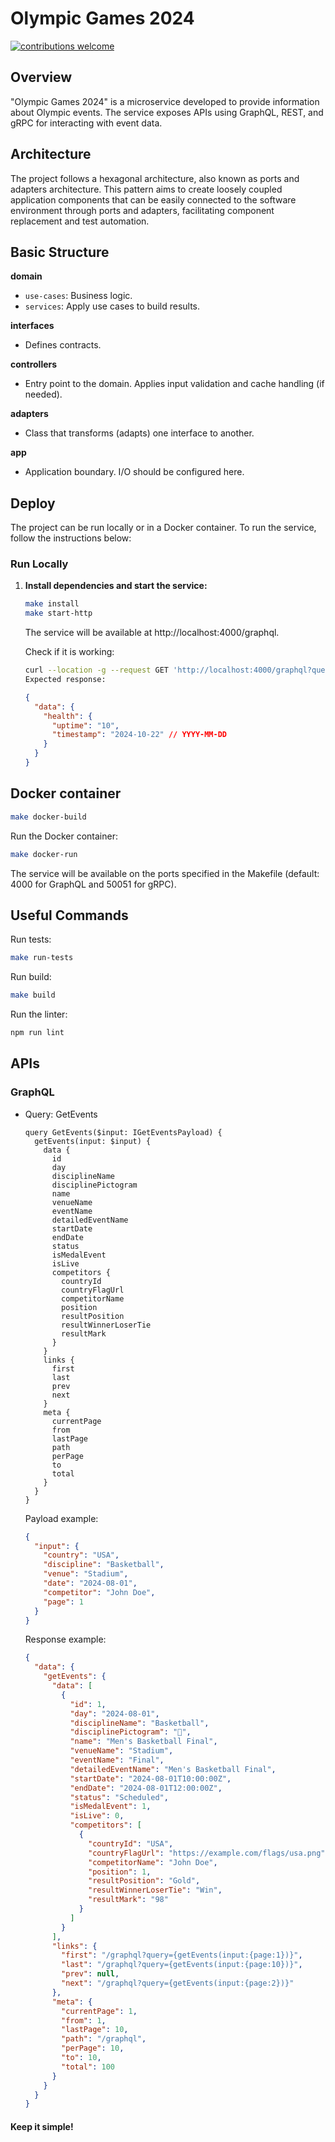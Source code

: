 # Olympic Games 2024

[![contributions welcome](https://img.shields.io/badge/contributions-welcome-brightgreen.svg?style=flat)]()

## Overview

"Olympic Games 2024" is a microservice developed to provide information about Olympic events. The service exposes APIs using GraphQL, REST, and gRPC for interacting with event data.

## Architecture

The project follows a hexagonal architecture, also known as ports and adapters architecture. This pattern aims to create loosely coupled application components that can be easily connected to the software environment through ports and adapters, facilitating component replacement and test automation.

## Basic Structure

**domain**

 - `use-cases`: Business logic.
 - `services`: Apply use cases to build results.
 
**interfaces**

 - Defines contracts.

**controllers**

 - Entry point to the domain. Applies input validation and cache handling (if needed).

**adapters**

 - Class that transforms (adapts) one interface to another.

**app**

 - Application boundary. I/O should be configured here.

## Deploy

The project can be run locally or in a Docker container. To run the service, follow the instructions below:

### Run Locally

1. **Install dependencies and start the service:**

    ```bash
    make install
    make start-http
    ```

    The service will be available at http://localhost:4000/graphql.

    Check if it is working:

    ```bash
    curl --location -g --request GET 'http://localhost:4000/graphql?query={health(input:{name:%22Foobar%22}){message}}'
    Expected response:
    ```

    ```json
    {
      "data": {
        "health": {
          "uptime": "10",
          "timestamp": "2024-10-22" // YYYY-MM-DD
        }
      }
    }
    ```

## Docker container

```bash
make docker-build
```

Run the Docker container:

```bash
make docker-run
```
The service will be available on the ports specified in the Makefile (default: 4000 for GraphQL and 50051 for gRPC).

## Useful Commands

Run tests:
```bash
make run-tests
```

Run build:
```bash
make build
```

Run the linter:
```bash
npm run lint
```

## APIs
### GraphQL

- Query: GetEvents

  ```
  query GetEvents($input: IGetEventsPayload) {
    getEvents(input: $input) {
      data {
        id
        day
        disciplineName
        disciplinePictogram
        name
        venueName
        eventName
        detailedEventName
        startDate
        endDate
        status
        isMedalEvent
        isLive
        competitors {
          countryId
          countryFlagUrl
          competitorName
          position
          resultPosition
          resultWinnerLoserTie
          resultMark
        }
      }
      links {
        first
        last
        prev
        next
      }
      meta {
        currentPage
        from
        lastPage
        path
        perPage
        to
        total
      }
    }
  }
  ```

  Payload example:

  ```json
  {
    "input": {
      "country": "USA",
      "discipline": "Basketball",
      "venue": "Stadium",
      "date": "2024-08-01",
      "competitor": "John Doe",
      "page": 1
    }
  }
  ```

  Response example:

  ```json
  {
    "data": {
      "getEvents": {
        "data": [
          {
            "id": 1,
            "day": "2024-08-01",
            "disciplineName": "Basketball",
            "disciplinePictogram": "🏀",
            "name": "Men's Basketball Final",
            "venueName": "Stadium",
            "eventName": "Final",
            "detailedEventName": "Men's Basketball Final",
            "startDate": "2024-08-01T10:00:00Z",
            "endDate": "2024-08-01T12:00:00Z",
            "status": "Scheduled",
            "isMedalEvent": 1,
            "isLive": 0,
            "competitors": [
              {
                "countryId": "USA",
                "countryFlagUrl": "https://example.com/flags/usa.png",
                "competitorName": "John Doe",
                "position": 1,
                "resultPosition": "Gold",
                "resultWinnerLoserTie": "Win",
                "resultMark": "98"
              }
            ]
          }
        ],
        "links": {
          "first": "/graphql?query={getEvents(input:{page:1})}",
          "last": "/graphql?query={getEvents(input:{page:10})}",
          "prev": null,
          "next": "/graphql?query={getEvents(input:{page:2})}"
        },
        "meta": {
          "currentPage": 1,
          "from": 1,
          "lastPage": 10,
          "path": "/graphql",
          "perPage": 10,
          "to": 10,
          "total": 100
        }
      }
    }
  }
  ```

#### Keep it simple!